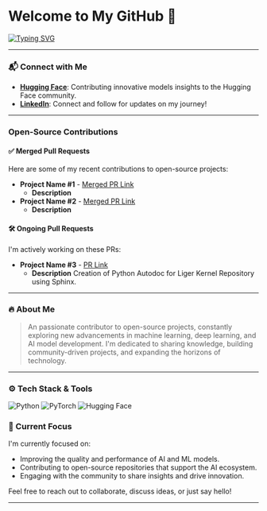 # Welcome to My GitHub 🚀

[![Typing SVG](https://readme-typing-svg.herokuapp.com?font=Roboto&weight=700&size=22&pause=1000&color=2F6755&center=true&width=435&lines=Hello+There!+I'm+Parag+Ekbote.;Open-source+Contributor.;Building+with+AI+to+Attain+New+Insights)](https://git.io/typing-svg)

---

### 📬 Connect with Me
- **[Hugging Face](https://huggingface.co/AINovice2005)**: Contributing innovative models insights to the Hugging Face community.
- **[LinkedIn](https://www.linkedin.com/in/parag-ekbote/)**: Connect and follow for updates on my journey!

---

###  Open-Source Contributions

#### ✅ Merged Pull Requests
Here are some of my recent contributions to open-source projects:
- **Project Name #1** - [Merged PR Link](https://github.com/project/repo/pull/1)
  - **Description**
- **Project Name #2** - [Merged PR Link](https://github.com/project/repo/pull/2)
  - **Description**
  


#### 🛠️ Ongoing Pull Requests
I'm actively working on these PRs:
- **Project Name #3** - [PR Link](https://github.com/linkedin/Liger-Kernel/pull/327)
  - **Description** Creation of Python Autodoc for Liger Kernel Repository using Sphinx.




---

### 🔥 About Me
> An passionate contributor to open-source projects, constantly exploring new advancements in machine learning, deep learning, and AI model development. I'm dedicated to sharing knowledge, building community-driven projects, and expanding the horizons of technology.

---

### ⚙️ Tech Stack & Tools
<p align="left">
  <img src="https://img.shields.io/badge/Python-FFD43B?style=for-the-badge&logo=python&logoColor=blue" alt="Python" />
  <img src="https://img.shields.io/badge/Pytorch-EE4C2C?style=for-the-badge&logo=pytorch&logoColor=white" alt="PyTorch" />
  <img src="https://img.shields.io/badge/Hugging%20Face-FFD43B?style=for-the-badge&logo=huggingface&logoColor=white" alt="Hugging Face" />
  <!-- Add more badges as relevant to your stack -->
</p>



### 🌱 Current Focus
I'm currently focused on:
- Improving the quality and performance of AI and ML models.
- Contributing to open-source repositories that support the AI ecosystem.
- Engaging with the community to share insights and drive innovation.

Feel free to reach out to collaborate, discuss ideas, or just say hello!

---


